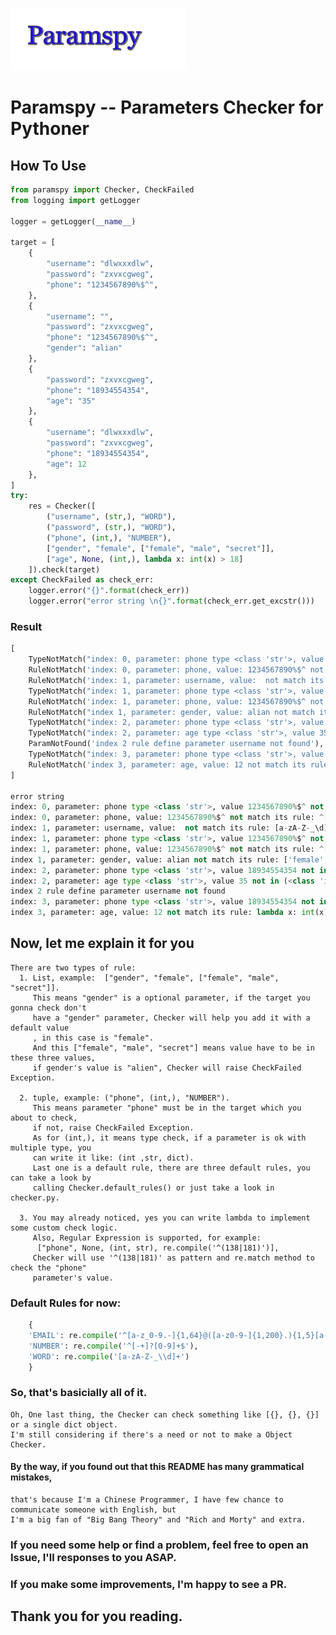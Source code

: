 ![alt text](./title.GIF "Title")
# Paramspy -- Parameters Checker for Pythoner

## How To Use
```Python
from paramspy import Checker, CheckFailed
from logging import getLogger

logger = getLogger(__name__)

target = [
    {
        "username": "dlwxxxdlw",
        "password": "zxvxcgweg",
        "phone": "1234567890%$^",
    },
    {
        "username": "",
        "password": "zxvxcgweg",
        "phone": "1234567890%$^",
        "gender": "alian"
    },
    {
        "password": "zxvxcgweg",
        "phone": "18934554354",
        "age": "35"
    },
    {
        "username": "dlwxxxdlw",
        "password": "zxvxcgweg",
        "phone": "18934554354",
        "age": 12
    },
]
try:
    res = Checker([
        ("username", (str,), "WORD"),
        ("password", (str,), "WORD"),
        ("phone", (int,), "NUMBER"),
        ["gender", "female", ["female", "male", "secret"]],
        ["age", None, (int,), lambda x: int(x) > 18]
    ]).check(target)
except CheckFailed as check_err:
    logger.error("{}".format(check_err))
    logger.error("error string \n{}".format(check_err.get_excstr()))
```

### Result
```Python
[
    TypeNotMatch("index: 0, parameter: phone type <class 'str'>, value 1234567890%$^ not in (<class 'int'>,) types"), 
    RuleNotMatch('index: 0, parameter: phone, value: 1234567890%$^ not match its rule: ^[-+]?[0-9]+$'), 
    RuleNotMatch('index: 1, parameter: username, value:  not match its rule: [a-zA-Z-_\\d]+'), 
    TypeNotMatch("index: 1, parameter: phone type <class 'str'>, value 1234567890%$^ not in (<class 'int'>,) types"), 
    RuleNotMatch('index: 1, parameter: phone, value: 1234567890%$^ not match its rule: ^[-+]?[0-9]+$'), 
    RuleNotMatch("index 1, parameter: gender, value: alian not match its rule: ['female', 'male', 'secret']"), 
    TypeNotMatch("index: 2, parameter: phone type <class 'str'>, value 18934554354 not in (<class 'int'>,) types"), 
    TypeNotMatch("index: 2, parameter: age type <class 'str'>, value 35 not in (<class 'int'>,) types"), 
    ParamNotFound('index 2 rule define parameter username not found'), 
    TypeNotMatch("index: 3, parameter: phone type <class 'str'>, value 18934554354 not in (<class 'int'>,) types"), 
    RuleNotMatch('index 3, parameter: age, value: 12 not match its rule: lambda x: int(x) > 18')
]

error string
index: 0, parameter: phone type <class 'str'>, value 1234567890%$^ not in (<class 'int'>,) types
index: 0, parameter: phone, value: 1234567890%$^ not match its rule: ^[-+]?[0-9]+$
index: 1, parameter: username, value:  not match its rule: [a-zA-Z-_\d]+
index: 1, parameter: phone type <class 'str'>, value 1234567890%$^ not in (<class 'int'>,) types
index: 1, parameter: phone, value: 1234567890%$^ not match its rule: ^[-+]?[0-9]+$
index 1, parameter: gender, value: alian not match its rule: ['female', 'male', 'secret']
index: 2, parameter: phone type <class 'str'>, value 18934554354 not in (<class 'int'>,) types
index: 2, parameter: age type <class 'str'>, value 35 not in (<class 'int'>,) types
index 2 rule define parameter username not found
index: 3, parameter: phone type <class 'str'>, value 18934554354 not in (<class 'int'>,) types
index 3, parameter: age, value: 12 not match its rule: lambda x: int(x) > 18
```

## Now, let me explain it for you
    There are two types of rule:
      1. List, example:  ["gender", "female", ["female", "male", "secret"]].
         This means "gender" is a optional parameter, if the target you gonna check don't
         have a "gender" parameter, Checker will help you add it with a default value 
         , in this case is "female".
         And this ["female", "male", "secret"] means value have to be in these three values,
         if gender's value is "alien", Checker will raise CheckFailed Exception.

      2. tuple, example: ("phone", (int,), "NUMBER").
         This means parameter "phone" must be in the target which you about to check,
         if not, raise CheckFailed Exception.
         As for (int,), it means type check, if a parameter is ok with multiple type, you
         can write it like: (int ,str, dict).
         Last one is a default rule, there are three default rules, you can take a look by
         calling Checker.default_rules() or just take a look in checker.py.
         
      3. You may already noticed, yes you can write lambda to implement some custom check logic.
         Also, Regular Expression is supported, for example:
          ["phone", None, (int, str), re.compile('^(138|181)')],
         Checker will use '^(138|181)' as pattern and re.match method to check the "phone"
         parameter's value.

### Default Rules for now:
```Python
    {
    'EMAIL': re.compile('^[a-z_0-9.-]{1,64}@([a-z0-9-]{1,200}.){1,5}[a-z]{1,6}$'),
    'NUMBER': re.compile('^[-+]?[0-9]+$'),
    'WORD': re.compile('[a-zA-Z-_\\d]+')
    }
``` 

### So, that's basicially all of it.
    Oh, One last thing, the Checker can check something like [{}, {}, {}] or a single dict object.
    I'm still considering if there's a need or not to make a Object Checker.

#### By the way, if you found out that this README has many grammatical mistakes, 
    that's because I'm a Chinese Programmer, I have few chance to communicate someone with English, but
    I'm a big fan of "Big Bang Theory" and "Rich and Morty" and extra.

### If you need some help or find a problem, feel free to open an Issue, I'll responses to you ASAP.
### If you make some improvements, I'm happy to see a PR.

## Thank you for you reading.
